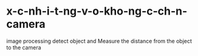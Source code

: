 # x-c-nh-i-t-ng-v-o-kho-ng-c-ch-n-camera
image processing detect object and Measure the distance from the object to the camera
